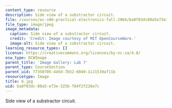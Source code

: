 ```yaml
---
content_type: resource
description: Side view of a substractor circuit.
file: /courses/ec-s06-practical-electronics-fall-2004/ba8f03dc80a5e73e325bf84f2f226e7c_6.jpg
file_type: image/jpeg
image_metadata:
  caption: Side view of a substractor circuit.
  credit: 'Credit: Image courtesy of MIT OpenCourseWare.'
  image-alt: Side view of a substractor circuit.
learning_resource_types: []
license: https://creativecommons.org/licenses/by-nc-sa/4.0/
ocw_type: OCWImage
parent_title: 'Image Gallery: Lab 7'
parent_type: CourseSection
parent_uid: 77350705-445d-7b52-6049-1c21539af11b
resourcetype: Image
title: 6.jpg
uid: ba8f03dc-80a5-e73e-325b-f84f2f226e7c
---
```

Side view of a substractor circuit.
